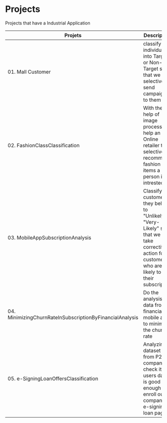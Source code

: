 # Projects
Projects that have a Industrial Application

|Projets|Description|
|--- |--- |
|01. Mall Customer|classify a individual into Target or Non-Target so that we can selectively send campaign to them|
|02. FashionClassClassification| With the help of image processing, help an Online retailer to selectively recommend fashion items a person is intrested in|
|03. MobileAppSubscriptionAnalysis|Classify the customer if they belong to "Unlikely" & "Very-Likely" so that we can take corrective action for customer who are likely to end their subscription|
|04. MinimizingChurnRateInSubscriptionByFinancialAnalysis| Do the analysis of data from a financial mobile app to minimize the churn rate|
|05. e-SigningLoanOffersClassification|Analyzing dataset from P2P company to check its users data is good enough to enroll our companies e-signing loan page|
